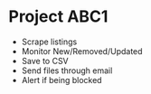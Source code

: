 # Project ABC1

- Scrape listings
- Monitor New/Removed/Updated
- Save to CSV
- Send files through email
- Alert if being blocked